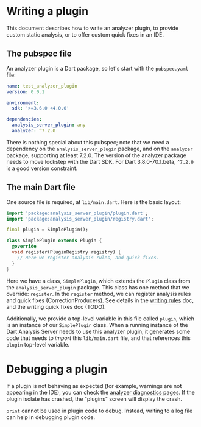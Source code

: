 # Writing a plugin

This document describes how to write an analyzer plugin, to provide custom
static analysis, or to offer custom quick fixes in an IDE.

## The pubspec file

An analyzer plugin is a Dart package, so let's start with the `pubspec.yaml` file:

```yaml
name: test_analyzer_plugin
version: 0.0.1

environment:
  sdk: '>=3.6.0 <4.0.0'

dependencies:
  analysis_server_plugin: any
  analyzer: ^7.2.0
```

There is nothing special about this pubspec; note that we need a dependency on
the `analysis_server_plugin` package, and on the `analyzer` package, supporting
at least 7.2.0. The version of the analyzer package needs to move lockstep with
the Dart SDK. For Dart 3.8.0-70.1.beta, `^7.2.0` is a good version constraint.

## The main Dart file

One source file is required, at `lib/main.dart`. Here is the basic layout:

```dart
import 'package:analysis_server_plugin/plugin.dart';
import 'package:analysis_server_plugin/registry.dart';

final plugin = SimplePlugin();

class SimplePlugin extends Plugin {
  @override
  void register(PluginRegistry registry) {
    // Here we register analysis rules, and quick fixes.
  }
}
```

Here we have a class, `SimplePlugin`, which extends the `Plugin` class from the
`analysis_server_plugin` package. This class has one method that we override:
`register`. In the `register` method, we can register analysis rules and quick
fixes (CorrectionProducers). See details in the [writing rules][] doc, and the
writing quick fixes doc (TODO).

Additionally, we provide a top-level variable in this file called `plugin`,
which is an instance of our `SimplePlugin` class. When a running instance of
the Dart Analysis Server needs to use this analyzer plugin, it generates some
code that needs to _import_ this `lib/main.dart` file, and that references this
`plugin` top-level variable.

# Debugging a plugin

If a plugin is not behaving as expected (for example, warnings are not
appearing in the IDE), you can check the [analyzer diagnostics pages][]. If the
plugin isolate has crashed, the "plugins" screen will display the crash.

`print` cannot be used in plugin code to debug. Instead, writing to a log file
can help in debugging plugin code.

[writing rules]: https://github.com/dart-lang/sdk/blob/main/pkg/analysis_server_plugin/doc/writing_rules.md
[analyzer diagnostics pages]: https://github.com/dart-lang/sdk/blob/main/pkg/analysis_server/doc/tutorial/instrumentation.md#open-the-analyzer-diagnostics-pages
